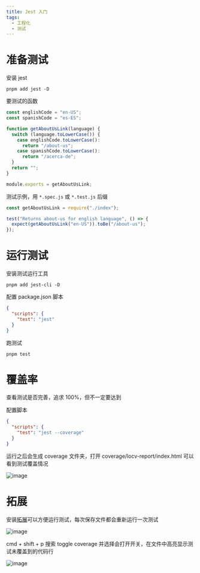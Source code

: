 ```yaml
---
title: Jest 入门
tags:
  - 工程化
  - 测试
---
```

# 准备测试

安装 jest

```shell
pnpm add jest -D
```

要测试的函数

```js
const englishCode = "en-US";
const spanishCode = "es-ES";

function getAboutUsLink(language) {
  switch (language.toLowerCase()) {
    case englishCode.toLowerCase():
      return "/about-us";
    case spanishCode.toLowerCase():
      return "/acerca-de";
  }
  return "";
}

module.exports = getAboutUsLink;
```

测试示例，用 `*.spec.js` 或 `*.test.js` 后缀

```js
const getAboutUsLink = require("./index");

test("Returns about-us for english language", () => {
  expect(getAboutUsLink("en-US")).toBe("/about-us");
});
```

# 运行测试

安装测试运行工具

```shell
pnpm add jest-cli -D
```

配置 package.json 脚本

```json
{
  "scripts": {
    "test": "jest"
  }
}
```

跑测试

```shell
pnpm test
```

# 覆盖率

查看测试是否完善，追求 100%，但不一定要达到

配置脚本

```json
{
  "scripts": {
    "test": "jest --coverage"
  }
}
```

运行之后会生成 coverage 文件夹，打开 coverage/locv-report/index.html 可以看到测试覆盖情况

![image](https://github.com/ReinerLau/testing-guide/assets/103234074/560934d8-de98-4d35-9921-b0d97a2c7808)

# 拓展

安装[拓展](https://marketplace.visualstudio.com/items?itemName=Orta.vscode-jest)可以方便运行测试，每次保存文件都会重新运行一次测试

![image](https://github.com/ReinerLau/testing-guide/assets/103234074/293bc225-5503-4d86-a377-a6c37c0eb76d)

cmd + shift + p 搜索 toggle coverage 并选择会打开开关，在文件中高亮显示测试未覆盖到的代码行

![image](https://github.com/ReinerLau/testing-guide/assets/103234074/4d18bab6-f6f2-4865-9c1d-176169aebfa8)
